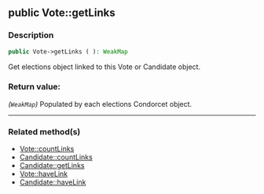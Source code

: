 ## public Vote::getLinks

### Description    

```php
public Vote->getLinks ( ): WeakMap
```

Get elections object linked to this Vote or Candidate object.
    

### Return value:   

*(```WeakMap```)* Populated by each elections Condorcet object.


---------------------------------------

### Related method(s)      

* [Vote::countLinks](/Docs/MethodsReferences/Vote%20Class/public%20Vote--countLinks.md)    
* [Candidate::countLinks](/Docs/MethodsReferences/Candidate%20Class/public%20Candidate--countLinks.md)    
* [Candidate::getLinks](/Docs/MethodsReferences/Candidate%20Class/public%20Candidate--getLinks.md)    
* [Vote::haveLink](/Docs/MethodsReferences/Vote%20Class/public%20Vote--haveLink.md)    
* [Candidate::haveLink](/Docs/MethodsReferences/Candidate%20Class/public%20Candidate--haveLink.md)    
